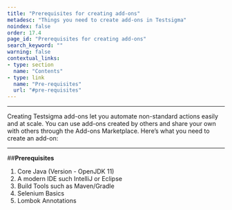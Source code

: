 ```yaml
---
title: "Prerequisites for creating add-ons"
metadesc: "Things you need to create add-ons in Testsigma"
noindex: false
order: 17.4
page_id: "Prerequisites for creating add-ons"
search_keyword: ""
warning: false
contextual_links:
- type: section
  name: "Contents"
- type: link
  name: "Pre-requisites"
  url: "#pre-requisites"
---
```


---

Creating Testsigma add-ons let you automate non-standard actions easily and at scale. You can use add-ons created by others and share your own with others through the Add-ons Marketplace. Here’s what you need to create an add-on:

---
##**Prerequisites**

1. Core Java (Version - OpenJDK 11)
2. A modern IDE such IntelliJ or Eclipse
3. Build Tools such as Maven/Gradle
4. Selenium Basics
5. Lombok Annotations
